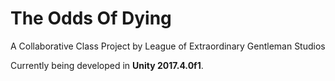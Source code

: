 # The Odds Of Dying
A Collaborative Class Project by League of Extraordinary Gentleman Studios

Currently being developed in **Unity 2017.4.0f1**.
